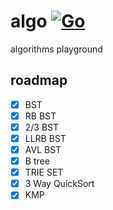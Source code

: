 
# algo [![Go](https://github.com/everdance/algo/actions/workflows/go.yml/badge.svg)](https://github.com/everdance/algo/actions/workflows/go.yml)

algorithms playground

## roadmap
- [x] BST
- [x] RB BST
- [x] 2/3 BST
- [x] LLRB BST
- [x] AVL BST
- [x] B tree
- [x] TRIE SET
- [x] 3 Way QuickSort
- [x] KMP
